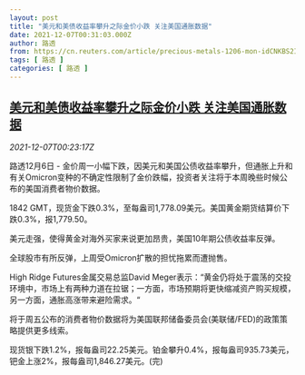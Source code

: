 ```yaml
---
layout: post
title: "美元和美债收益率攀升之际金价小跌 关注美国通胀数据"
date: 2021-12-07T00:31:03.000Z
author: 路透
from: https://cn.reuters.com/article/precious-metals-1206-mon-idCNKBS2IM014
tags: [ 路透 ]
categories: [ 路透 ]
---
```

<!--1638837063000-->
[美元和美债收益率攀升之际金价小跌 关注美国通胀数据](https://cn.reuters.com/article/precious-metals-1206-mon-idCNKBS2IM014)
------

<div>
<div><i>2021-12-07T00:23:17Z</i></div><p>路透12月6日 - 金价周一小幅下跌，因美元和美国公债收益率攀升，但通胀上升和有关Omicron变种的不确定性限制了金价跌幅，投资者关注将于本周晚些时候公布的美国消费者物价数据。</p><p>1842 GMT，现货金下跌0.3%，至每盎司1,778.09美元。美国黄金期货结算价下跌0.3%，报1,779.50。</p><p>美元走强，使得黄金对海外买家来说更加昂贵，美国10年期公债收益率反弹。</p><p>全球股市有所反弹，上周受Omicron扩散的担忧拖累而遭抛售。</p><p>High Ridge Futures金属交易总监David Meger表示：“黄金仍将处于震荡的交投环境中，市场上有两种力道在拉锯；一方面，市场预期将更快缩减资产购买规模，另一方面，通胀高涨带来避险需求。“</p><p>将于周五公布的消费者物价数据将为美国联邦储备委员会(美联储/FED)的政策策略提供更多线索。</p><p>现货银下跌1.2%，报每盎司22.25美元。铂金攀升0.4%，报每盎司935.73美元，钯金上涨2%，报每盎司1,846.27美元。(完)</p>
</div>
